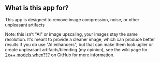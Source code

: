 ## What is this app for?

This app is designed to remove image compression, noise, or other unpleasant artifacts

Note: this isn't "AI" or image upscaling, your images stay the same resolution.
It's meant to provide a cleaner image, which can produce better results if you do use "AI enhancers", but that can make them look uglier or create unpleasant artifacts/blending (my opinion), see the wiki page for [2x++ models when???](https://github.com/jeeneo/dejpeg/wiki/model-requests#2x-models-when) on GitHub for more information.